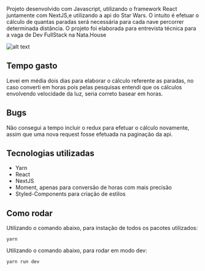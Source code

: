 Projeto desenvolvido com Javascript, utilizando o framework React juntamente com NextJS,e utilizando a api do Star Wars. O intuito é efetuar o cálculo de quantas paradas será necessária para cada nave percorrer determinada distância. O projeto foi elaborada para entrevista técnica para a vaga de Dev FullStack na Nata.House

![alt text](assets/mobile)

## Tempo gasto

Levei em média dois dias para elaborar o cálculo referente as paradas, no caso converti em horas pois pelas pesquisas entendi que os cálculos envolvendo velocidade da luz, seria correto basear em horas.

## Bugs

Não consegui a tempo incluir o redux para efetuar o cálculo novamente, assim que uma nova request fosse efetuada na paginação da api.

## Tecnologias utilizadas

- Yarn
- React
- NextJS
- Moment, apenas para conversão de horas com mais precisão
- Styled-Components para criação de estilos

## Como rodar

Utilizando o comando abaixo, para instação de todos os pacotes utilizados:

```
yarn
```

Utilizando o comando abaixo, para rodar em modo dev:

```
yarn run dev
```
